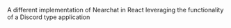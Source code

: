 A different implementation of Nearchat in React leveraging the functionality of a Discord type application
